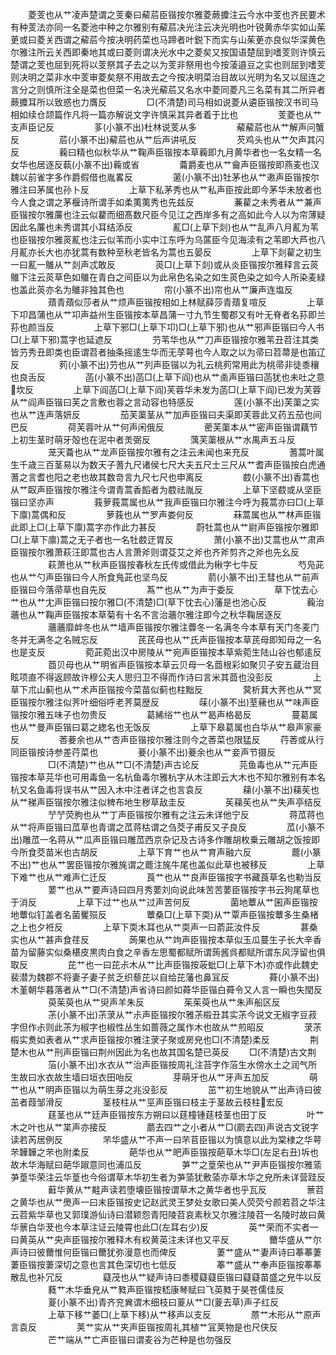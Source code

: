 <!-- { "loadSidebar": true } -->
　　菱芰也从艹凌声楚谓之芰秦曰薢茩臣锴按尔雅菱蕨攗注云今水中芰也齐民要术有种芰法亦同一名菱池中种之尔雅别有薢茩决光注云决光明也叶锐黄赤华实如山茱茰或曰菱关西谓之薢茩今按决明药菜也马蹄者叶鋭下而实与山茱茰亦良似华深黄色尔雅注所云关西即秦地其或曰菱则谓决光水中之菱矣又按国语楚屈到嗜芰则许慎云楚谓之芰也屈到死将以芰祭其子去之以为芰非祭用也今按蓤邉豆之实也则屈到嗜芰则决明之菜非水中芰审菱矣祭不用故去之今按决明菜治目故以光明为名又以屈连之言分之则慎所注全是菜也但菜一名决光薢茩又名水中菱同菱凡三名菜有其二所异者蕨攗耳所以致惑也力膺反
　　
　　□(不清楚)司马相如说菱从遴臣锴按汉书司马相如续仓颉篇作凡将一篇亦解说文字许慎采其异者着于比也
　　
　　芰菱也从艹支声臣记反
　　
　　茤(小篆不出)杜林说芰从多
　　
　　薢薢茩也从艹解声问蟹反
　　
　　茩(小篆不出)薢茩也从艹后声讲吼反
　　
　　芡鸡头也从艹欠声其闪反
　　
　　蘜曰精也似秋华从艹鞠声臣锴按本草蘜即九月黄华者也一名女精一名女华也居逐反蓻(小篆不出)蘜或省
　　
　　蘥爵麦也从艹龠声臣锴按即燕麦也汉魏以前雀字多作爵假借也胤畧反
　　
　　藗(小篆不出)牡茅也从艹遫声臣锴按尔雅注曰茅属也孙卜反
　　
　　上草下私茅秀也从艹私声臣按此即今茅华未放者也今人食之谓之茅椻诗所谓手如柔荑荑秀也先兹反
　　
　　蒹雚之未秀者从艹兼声臣锴按尔雅薕也注云似藋而细髙数尺臣今见江之西岸多有之高如此今人以为帘薄疑因此名薕也未秀谓其小耳结添反
　　
　　薍□(上草下剡)也从艹乱声八月薍为苇也臣锴按尔雅菼薍也注云似苇而小实中江东呼为乌蓲臣今见海渎有之苇即大芦也八月薍亦长大也亦犹蒿有数种至秋老皆名为蒿也五晏反
　　
　　上草下剡雚之初生一曰薍一鵻从艹剡声忒敢反
　　
　　菼□(上草下剡)或从炎臣锴按尔雅释言云菼鵻下注云菼草色如鵻在青白之间臣以为此帛色名染之如生菼色染之如今人所染麦緑也盖此菼亦名为鵻非独其色也
　　
　　帘(小篆不出)帘也从艹廉声连塩反
　　
　　薠青薠似莎者从艹烦声臣锴按相如上林赋薛莎青薠复喧反
　　
　　上草下卭昌蒲也从艹卭声益州生臣锴按本草昌蒲一寸九节生蜀郡又有叶无脊者名荪即兰荪也颜当反
　　
　　上草下邪□(上草下卭)□(上草下邪)也从艹邪声臣锴曰今人书□(上草下邪)蒿字也延遮反
　　
　　芀苇华也从艹刀声臣锴按尔雅苇丑苕注其类皆芀秀丑即类也臣谓苕者抽条摇逺生华而无莩萼也今人取之以为帚曰苕菷是也笛辽反
　　
　　茢(小篆不出)芀也从艹列声臣锴以为礼云桃茢常用此为桃帚非徒黍穰也良舌反
　　
　　菡(小篆不出)菡□(上草下阎)也从艹圅声臣锴曰菡犹也未吐之意坎反
　　
　　上草下阎菡□(上草下阎)芙蓉华未发为菡□(上草下阎)已发为芙蓉从艹阎声臣锴曰芙之言敷也蓉之言动容也特感反
　　
　　莲(小篆不出)芙蕖之实也从艹连声落妍反
　　
　　茄芙蕖茎从艹加声臣锴曰夫渠即芙蓉此又药五茄也间巴反
　　
　　荷芙蓉叶从艹何声闲俄反
　　
　　蔤芙蕖本从艹密声臣锴谓藕节上初生茎时萌牙殻也在泥中者羙弼反
　　
　　蕅芙蕖根从艹水禺声五斗反
　　
　　茏天蘥也从艹龙声臣锴按尔雅有之注云未闻也来充反
　　
　　蓍蒿叶属生千歳三百茎易以为数天子蓍九尺诸侯七尺大夫五尺士三尺从艹耆声臣锴按白虎通蓍之言耆也阳之老也故其数竒言九尺七尺也申离反
　　
　　菣(小篆不出)香蒿也从艹臤声臣锴按尔雅注今谓青蒿香饀者为菣祛胤反
　　
　　上草下坚菣或从坚臣锴曰坚亦声
　　
　　莪萝莪蒿属也从艹我声臣锴曰尔雅注今呼为莪蒿亦曰□(上草下廪)蒿偶和反
　　
　　萝莪也从艹罗声娄何反
　　
　　菻蒿属也从艹林声臣锴此即上□(上草下廪)蒿字亦作此力甚反
　　
　　蔚牡蒿也从艹尉声臣锴按尔雅即□(上草下廪)蒿之无子者也一名牡菣迂胃反
　　
　　萧(小篆不出)艾蒿也从艹肃声臣锴按尔雅萧萩汪即蒿也古人言萧斧则谓芟艾之斧也齐斧剪齐之斧也先幺反
　　
　　萩萧也从艹秋声臣锴按春秋左氏传或借此为楸字七牛反
　　
　　芍凫茈也从艹勺声臣锴曰今人所食鳬茈也坚鸟反
　　
　　葥(小篆不出)王彗也从艹前声臣锴曰今落帚草也自先反
　　
　　蒍艹也从艹为声于委反
　　
　　草下忱去心艹也从艹冘声臣锴曰按尔雅□(不清楚)□(草下忱去心)藩是也池心反
　　
　　蘜治蘠也从艹鞠声臣锴按本草菊有十名不言治蘠尔雅注即今之秋华鞠居逐反
　　
　　蘠蘠靡衅冬也从艹墙声臣锴按尔雅注虋冬一名满冬今本草有天门冬麦门冬并无满冬之名贼忘反
　　
　　芪芪母也从艹氏声臣锴按本草芪母即知母之一名也是支反
　　
　　菀茈菀出汉中房陵从艹宛声臣锴按本草紫菀生陆山谷也郁逺反
　　
　　莔贝母也从艹明省声臣锴按本草云贝母一名莔根彩如聚贝子安五蔵治目眩项直不得返顾故许穆公夫人思归卫不得而作诗曰言米其莔也没彭反
　　
　　上草下朮山蓟也从艹术声臣锴按今菜苗似蓟也柱黜反
　　
　　蓂析萁大荠也从艹冥臣锴按尔雅注似荠叶细俗呼老荠莫歴反
　　
　　菋(小篆不出)荎藸也从艹味声臣锴按尔雅五味子也勿贵反
　　
　　葛絺绤艹也从艹曷声格曷反
　　
　　蔓葛属也从艹曼声臣锴曰葛之緫名也无饭反
　　
　　上草下皋葛属也白华从艹皋声家豪反
　　
　　莕菨余也从艹杏声臣锴按尔雅注则今之莕菜也限猛反
　　荇莕或从行同臣锴按诗参差荇菜也
　　
　　菨(小篆不出)菨余也从艹妾声节摄反
　　
　　□(不清楚)艹也从艹□(不清楚)声古论反
　　
　　芫鱼毒也从艹元声臣锴按本草芫华也可用毒鱼一名杭鱼毒尔雅杭字从木注即云大木也不知尔雅别有本名杭又名鱼毒将误书从艹因入木中注者详之也言袁反
　　
　　蕛(小篆不出)蕛苵也从艹稊声臣锴按尔雅注似稗布地生秽草敌圭反
　　
　　苵蕛苵也从艹失声亭结反
　　
　　艼艼荧朐也从艹丁声臣锴按尔雅有之注云未详他宁反
　　
　　蒋苽蒋也从艹将声臣锴曰苽草也青谓之苽蒋枯谓之刍茭子甫反又子良反
　　
　　苽(小篆不出)雕苽一名蒋从艹瓜声臣锴曰雕苽西京杂记及古诗多作雕胡枚乗云雕胡之饭按即今所食茭苗米也古胡反
　　
　　上草下育艹也从艹育声融六反
　　
　　藣(小篆不出)艹也从艹罢臣锴按尔雅旄谓之藣注旄牛尾也盖似此草也被移反
　　
　　上草下难艹也从艹难声仁迁反
　　
　　莨艹也从艹良声臣锴按字书藏莨草名也勒当反
　　
　　葽艹也从艹要声诗曰四月秀葽刘向说此味苦苦葽臣锴按字书云狗尾草也于消反
　　
　　上草下过艹也从艹过声苦何反
　　
　　菌地蕈从艹囷声臣锴按地蕈似钉盖者名菌矍殒反
　　
　　蕈桑□(上草下耎)从艹覃声臣锴按蕈多生桑楮之上也夕袵反
　　
　　上草下耎木耳也从艹耎声一曰萮茈汝件反
　　
　　葚桑实也从艹甚声食荏反
　　
　　蒟果也从艹竘声臣锴按本草似玉瓜蔓生子长大辛香苗为留藤实似桑椹皮黒肉白食之辛香左思蜀都赋所谓蒟酱呉都赋所谓东风浮留也俱取反
　　
　　芘艹也一曰芘尗木从艹比声臣锴按荍蚍□(上草下木)亦或作此魏史裴潜为魏郡不将妻子妻子贫乏织藜芘以自给芘藩也鼻冝反
　　
　　蕣(小篆不出)木堇朝华暮落者从艹□(不清楚)声省诗曰颜如蕣华臣锴白蕣令又人言一瞬也失閠反
　　
　　萸茱萸也从艹臾声羊朱反
　　
　　茱茱萸也从艹朱声船区反
　　
　　茮(小篆不出)茮莍从艹尗声臣锴按尔雅茮榝丑其实茮今说文无椒字豆菽字但作尗则此茮为椒字也椒性丛生如蔷薇之属作木也故从艹煎昭反
　　
　　莍茮榝实煑如表者从艹求声臣锴按尔雅注莍子聚或房皃也□(不清楚)柔反
　　
　　荆楚木也从艹刑声臣锴曰荆州因此为名也故其国名楚已英反
　　□(不清楚)古文荆
　　
　　菭(小篆不出)水衣从艹治声臣锴按周礼注苔字作菭生水傍水土之润气所生故曰水衣故生墙曰垣衣田咍反
　　
　　芽萌牙也从艹牙声五加反
　　
　　萌艹也从艹明声臣锴以为萌生芽之兆没彭反
　　
　　茁艹初生地貌从艹出声诗曰彼茁者葭邹滑反
　　
　　茎枝柱从艹巠声臣锴曰枝主于茎故云枝柱宏反
　　
　　莛茎也从艹廷声臣锴按东方朔曰以莛橦锺莛枝茎也田丁反
　　
　　叶艹木之叶也从艹枼声亦接反
　　
　　蘮去四艹之小者从艹□(罽去四)声说古文锐字读若芮居例反
　　
　　芣华盛从艹不声一曰芣苢臣锴以为慎意以此为棠棣之华萼芣韡韡之芣也附柔反
　　
　　葩华也从艹皅声臣锴按葩草木华□(左足右丑)坼也故木华海赋曰葩华踧意同也浦瓜反
　　
　　芛艹之葟荣也从艹尹声臣锴按尔雅蕍芛葟华荣注云华葟也今俗谓草木华初生者为芛蕍犹敷蕍亦草木华之皃所未详营跬反
　　
　　蘳华黄从艹黊声读若堕壊臣锴按谓草木之黄华者也乎瓦反
　　
　　蔈苕之黄华也从艹爂声一曰末臣锴按史记赵武灵王梦处女歌曰美人荧荧兮颜若苕之华注云苕紫华草也又郭璞游仙诗曰潜颖怨青阳陵苕哀素秋又尔雅注陵苕一名陵时故曰黄华蔈白华茇也今本草注证云陵霄也此□(左耳右少)反
　　
　　英艹荣而不实者一曰黄英从艹央声臣锴按尔雅释木有权黄英注未详也又平反
　　
　　薾华盛从艹尔声诗曰彼薾惟何臣锴曰薾犹弥漫意也而俾反
　　
　　萋艹盛从艹妻声诗曰菶菶萋萋臣锴按萋深切之意也言其色深切也七低反
　　
　　菶艹盛从艹奉声臣锴按菶菶散乱也补冗反
　　
　　薿茂也从艹疑声诗曰黍稷薿薿臣锴曰薿薿苗盛之皃牛以反
　　
　　蕤艹木华垂皃从艹甤声臣锴按嵇康琴赋曰飞英甤于昊苍儒佳反
　　
　　葼(小篆不出)青齐兖兾谓木细枝曰葼从艹□(葼去草)声子红反
　　
　　上草下移艹萎□(上草下移)从艹移声以支反
　　
　　蒝艹木形从艹原声言袁反
　　
　　荚艹实从艹夹声臣锴按周礼其植艹冝荚物是也尺侠反
　　
　　芒艹端从艹亡声臣锴曰谓麦谷为芒种是也勿强反
　　
